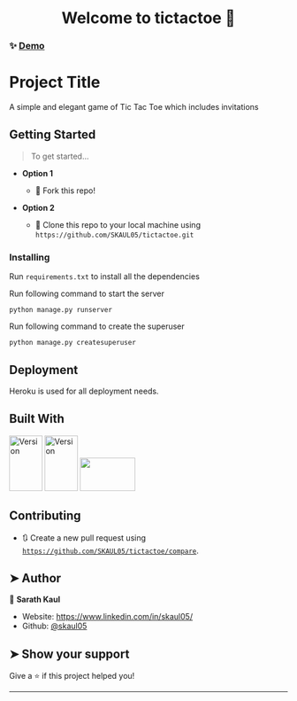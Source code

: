 <h1 align="center">Welcome to tictactoe 👋</h1>


### ✨ [Demo](https://skaul05-tictactoe.herokuapp.com/)

# Project Title

A simple and elegant game of Tic Tac Toe which includes invitations

## Getting Started

> To get started...

- **Option 1**
    - 🍴 Fork this repo!

- **Option 2**
    - 👯 Clone this repo to your local machine using `https://github.com/SKAUL05/tictactoe.git`


### Installing

Run `requirements.txt` to install all the dependencies

Run following command to start the server
```
python manage.py runserver
```

Run following command to create the superuser
```
python manage.py createsuperuser
```

## Deployment

Heroku is used for all deployment needs.

## Built With

<p>
    <img alt="Version" src="https://icon2.cleanpng.com/20180805/eb/kisspng-django-python-computer-icons-logo-portable-network-django-python-recruitment-task-1-5b6748f31f04c5.1280117815334955391271.jpg" width="60" height="100">
    <img alt="Version" src="https://freepngimg.com/download/python_logo/5-2-python-logo-png-image.png" width="60" height="100">
    <img src = "https://user-images.githubusercontent.com/30186107/29488525-f55a69d0-84da-11e7-8a39-5476f663b5eb.png" width="100" height="60">
</p>

## Contributing

- 🔃 Create a new pull request using <a href="https://github.com/SKAUL05/tictactoe/compare/" target="_blank">`https://github.com/SKAUL05/tictactoe/compare`</a>.


## ➤ Author

👤 **Sarath Kaul**

* Website: https://www.linkedin.com/in/skaul05/
* Github: [@skaul05](https://github.com/skaul05)

## ➤ Show your support

Give a ⭐️ if this project helped you!

***
